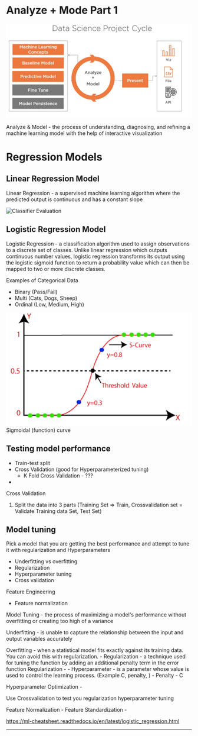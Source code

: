 # Analyze + Mode Part 1

![Organize](img/Analyze-Model.png)

Analyze & Model - the process of understanding, diagnosing, and refining a machine learning model with the help of interactive visualization

# Regression Models

## Linear Regression Model

Linear Regression - a supervised machine learning algorithm where the predicted output is continuous and has a constant slope

![Classifier Evaluation](Linear-Regression.png)


## Logistic Regression Model

Logistic Regression - a classification algorithm used to assign observations to a discrete set of classes. Unlike linear regression which outputs continuous number values, logistic regression transforms its output using the logistic sigmoid function to return a probability value which can then be mapped to two or more discrete classes.

Examples of Categorical Data
* Binary (Pass/Fail)
* Multi (Cats, Dogs, Sheep)
* Ordinal (Low, Medium, High)

![Classifier Evaluation](img/Logistic-Regression.png)
Sigmoidal (function) curve

## Testing model performance

- Train-test split
- Cross Validation (good for Hyperparameterized tuning)
    - K Fold Cross Validation - ???
- 

Cross Validation
1. Split the data into 3 parts (Training Set => Train, Crossvalidation set = Validate Training data Set, Test Set)


## Model tuning

Pick a model that you are getting the best performance and attempt to tune it with regularization and Hyperparameters

- Underfitting vs overfitting
- Regularization
- Hyperparameter tuning
- Cross validation

Feature Engineering
- Feature normalization

Model Tuning - the process of maximizing a model's performance without overfitting or creating too high of a variance

Underfitting - is unable to capture the relationship between the input and output variables accurately

Overfitting - when a statistical model fits exactly against its training data. You can avoid this with regularization.
    - Regularization -  a technique used for tuning the function by adding an additional penalty term in the error function
Regularization - 
    - Hyperparameter - is a parameter whose value is used to control the learning process. (Example C, penalty, )
        - Penalty
        - C


Hyperparameter Optimization - 

Use Crossvalidation to test you regularization hyperparameter tuning

Feature Normalization -
Feature Standardization -


https://ml-cheatsheet.readthedocs.io/en/latest/logistic_regression.html

---

